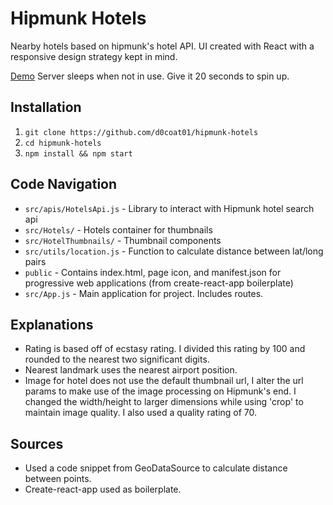 # Hipmunk Hotels

Nearby hotels based on hipmunk's hotel API. UI created with React with a responsive design strategy kept in mind.

[Demo](https://daniel-coats-hipmunk-hotels.herokuapp.com/) Server sleeps when not in use. Give it 20 seconds to spin up.

## Installation

1. `git clone https://github.com/d0coat01/hipmunk-hotels`
2. `cd hipmunk-hotels`
3. `npm install && npm start`

## Code Navigation

* `src/apis/HotelsApi.js` - Library to interact with Hipmunk hotel search api
* `src/Hotels/` - Hotels container for thumbnails
* `src/HotelThumbnails/` - Thumbnail components
* `src/utils/location.js` - Function to calculate distance between lat/long pairs
* `public` - Contains index.html, page icon, and manifest.json for progressive web applications (from create-react-app boilerplate)
* `src/App.js` - Main application for project. Includes routes.

## Explanations

* Rating is based off of ecstasy rating. I divided this rating by 100 and rounded to the nearest two significant digits.
* Nearest landmark uses the nearest airport position.
* Image for hotel does not use the default thumbnail url, I alter the url params to make use of the image processing on Hipmunk's end. I changed the width/height to larger dimensions while using 'crop' to maintain image quality. I also used a quality rating of 70.

## Sources

* Used a code snippet from GeoDataSource to calculate distance between points.
* Create-react-app used as boilerplate.


